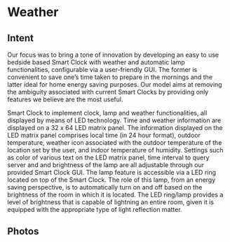 # Weather


## Intent

Our focus was to bring a tone of innovation by developing an easy to use bedside based Smart Clock with weather and automatic lamp functionalities, configurable via a user-friendly GUI. The former is convenient to save one’s time taken to prepare in the mornings and the latter ideal for home energy saving purposes. Our model aims at removing the ambiguity associated with current Smart Clocks by providing only features we believe are the most useful.

Smart Clock to implement clock, lamp and weather functionalities, all displayed by means of LED technology. Time and weather information are displayed on a 32 x 64 LED matrix panel. The information displayed on the LED matrix panel comprises local time (in 24 hour format), outdoor temperature, weather icon associated with the outdoor temperature of the location set by the user, and indoor temperature of humidity. Settings such as color of various text on the LED matrix panel, time interval to query server and and brightness of the lamp are all adjustable through our provided Smart Clock GUI. The lamp feature is accessible via a LED ring located on top of the Smart Clock. The role of this lamp, from an energy saving perspective, is to automatically turn on and off based on the 
brightness of the room in which it is located. The LED ring/lamp provides a level of brightness that is capable of lightning an entire room, given it is equipped with the appropriate type of light reflection matter.


## Photos




